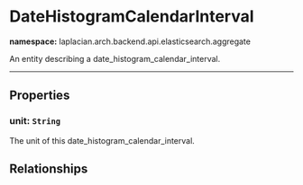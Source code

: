 

# **DateHistogramCalendarInterval**
**namespace:** laplacian.arch.backend.api.elasticsearch.aggregate

An entity describing a date_histogram_calendar_interval.



---

## Properties

### unit: `String`
The unit of this date_histogram_calendar_interval.

## Relationships
